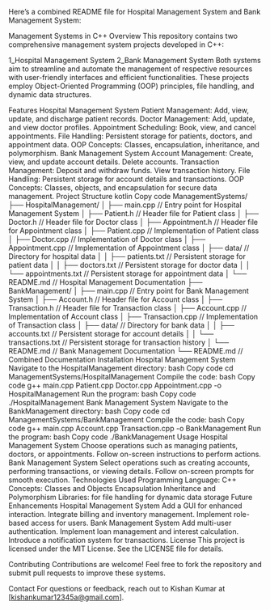 
Here’s a combined README file for Hospital Management System and Bank Management System:

Management Systems in C++
Overview
This repository contains two comprehensive management system projects developed in C++:

1_Hospital Management System
2_Bank Management System
Both systems aim to streamline and automate the management of respective resources with user-friendly interfaces and efficient functionalities. These projects employ Object-Oriented Programming (OOP) principles, file handling, and dynamic data structures.

Features
Hospital Management System
Patient Management:
Add, view, update, and discharge patient records.
Doctor Management:
Add, update, and view doctor profiles.
Appointment Scheduling:
Book, view, and cancel appointments.
File Handling:
Persistent storage for patients, doctors, and appointment data.
OOP Concepts:
Classes, encapsulation, inheritance, and polymorphism.
Bank Management System
Account Management:
Create, view, and update account details.
Delete accounts.
Transaction Management:
Deposit and withdraw funds.
View transaction history.
File Handling:
Persistent storage for account details and transactions.
OOP Concepts:
Classes, objects, and encapsulation for secure data management.
Project Structure
kotlin
Copy code
ManagementSystems/
├── HospitalManagement/
│   ├── main.cpp           // Entry point for Hospital Management System
│   ├── Patient.h          // Header file for Patient class
│   ├── Doctor.h           // Header file for Doctor class
│   ├── Appointment.h      // Header file for Appointment class
│   ├── Patient.cpp        // Implementation of Patient class
│   ├── Doctor.cpp         // Implementation of Doctor class
│   ├── Appointment.cpp    // Implementation of Appointment class
│   ├── data/              // Directory for hospital data
│   │   ├── patients.txt   // Persistent storage for patient data
│   │   ├── doctors.txt    // Persistent storage for doctor data
│   │   └── appointments.txt // Persistent storage for appointment data
│   └── README.md          // Hospital Management Documentation
├── BankManagement/
│   ├── main.cpp           // Entry point for Bank Management System
│   ├── Account.h          // Header file for Account class
│   ├── Transaction.h      // Header file for Transaction class
│   ├── Account.cpp        // Implementation of Account class
│   ├── Transaction.cpp    // Implementation of Transaction class
│   ├── data/              // Directory for bank data
│   │   ├── accounts.txt   // Persistent storage for account details
│   │   └── transactions.txt // Persistent storage for transaction history
│   └── README.md          // Bank Management Documentation
└── README.md              // Combined Documentation
Installation
Hospital Management System
Navigate to the HospitalManagement directory:
bash
Copy code
cd ManagementSystems/HospitalManagement
Compile the code:
bash
Copy code
g++ main.cpp Patient.cpp Doctor.cpp Appointment.cpp -o HospitalManagement
Run the program:
bash
Copy code
./HospitalManagement
Bank Management System
Navigate to the BankManagement directory:
bash
Copy code
cd ManagementSystems/BankManagement
Compile the code:
bash
Copy code
g++ main.cpp Account.cpp Transaction.cpp -o BankManagement
Run the program:
bash
Copy code
./BankManagement
Usage
Hospital Management System
Choose operations such as managing patients, doctors, or appointments.
Follow on-screen instructions to perform actions.
Bank Management System
Select operations such as creating accounts, performing transactions, or viewing details.
Follow on-screen prompts for smooth execution.
Technologies Used
Programming Language: C++
Concepts:
Classes and Objects
Encapsulation
Inheritance and Polymorphism
Libraries:
<fstream> for file handling
<vector> for dynamic data storage
Future Enhancements
Hospital Management System
Add a GUI for enhanced interaction.
Integrate billing and inventory management.
Implement role-based access for users.
Bank Management System
Add multi-user authentication.
Implement loan management and interest calculation.
Introduce a notification system for transactions.
License
This project is licensed under the MIT License. See the LICENSE file for details.

Contributing
Contributions are welcome! Feel free to fork the repository and submit pull requests to improve these systems.

Contact
For questions or feedback, reach out to Kishan Kumar at [kishankumar12345a@gmail.com].